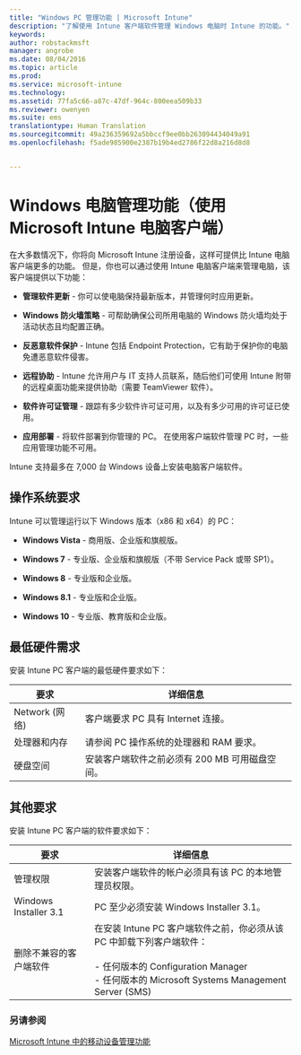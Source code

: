 ```yaml
---
title: "Windows PC 管理功能 | Microsoft Intune"
description: "了解使用 Intune 客户端软件管理 Windows 电脑时 Intune 的功能。"
keywords: 
author: robstackmsft
manager: angrobe
ms.date: 08/04/2016
ms.topic: article
ms.prod: 
ms.service: microsoft-intune
ms.technology: 
ms.assetid: 77fa5c66-a87c-47df-964c-800eea509b33
ms.reviewer: owenyen
ms.suite: ems
translationtype: Human Translation
ms.sourcegitcommit: 49a236359692a5bbccf9ee0bb263094434049a91
ms.openlocfilehash: f5ade985900e2387b19b4ed2786f22d8a216d8d8


---
```


# Windows 电脑管理功能（使用 Microsoft Intune 电脑客户端）
在大多数情况下，你将向 Microsoft Intune 注册设备，这样可提供比 Intune 电脑客户端更多的功能。 但是，你也可以通过使用 Intune 电脑客户端来管理电脑，该客户端提供以下功能：

-   **管理软件更新** - 你可以使电脑保持最新版本，并管理何时应用更新。

-   **Windows 防火墙策略** - 可帮助确保公司所用电脑的 Windows 防火墙均处于活动状态且均配置正确。

-   **反恶意软件保护** - Intune 包括 Endpoint Protection，它有助于保护你的电脑免遭恶意软件侵害。

-   **远程协助** - Intune 允许用户与 IT 支持人员联系，随后他们可使用 Intune 附带的远程桌面功能来提供协助（需要 TeamViewer 软件）。

-   **软件许可证管理** - 跟踪有多少软件许可证可用，以及有多少可用的许可证已使用。
-   **应用部署** - 将软件部署到你管理的 PC。 在使用客户端软件管理 PC 时，一些应用管理功能不可用。


Intune 支持最多在 7,000 台 Windows 设备上安装电脑客户端软件。

## 操作系统要求
Intune 可以管理运行以下 Windows 版本（x86 和 x64）的 PC：


-   **Windows Vista** - 商用版、企业版和旗舰版。

-   **Windows 7** - 专业版、企业版和旗舰版（不带 Service Pack 或带 SP1）。

-   **Windows 8** - 专业版和企业版。

-   **Windows 8.1** - 专业版和企业版。

- **Windows 10** - 专业版、教育版和企业版。


## 最低硬件需求
安装 Intune PC 客户端的最低硬件要求如下：

|要求|详细信息|
|---------------|--------------------|
|Network (网络)|客户端要求 PC 具有 Internet 连接。|
|处理器和内存|请参阅 PC 操作系统的处理器和 RAM 要求。|
|硬盘空间|安装客户端软件之前必须有 200 MB 可用磁盘空间。|

## 其他要求
安装 Intune PC 客户端的软件要求如下：

|要求|详细信息|
|---------------|--------------------|
|管理权限|安装客户端软件的帐户必须具有该 PC 的本地管理员权限。|
|Windows Installer 3.1|PC 至少必须安装 Windows Installer 3.1。|
|删除不兼容的客户端软件|在安装 Intune PC 客户端软件之前，你必须从该 PC 中卸载下列客户端软件：<br /><br />- 任何版本的 Configuration Manager<br />- 任何版本的 Microsoft Systems Management Server (SMS)|

### 另请参阅
[Microsoft Intune 中的移动设备管理功能](./mobile-device-management-capabilities-in-microsoft-intune.md)



<!--HONumber=Aug16_HO1-->


